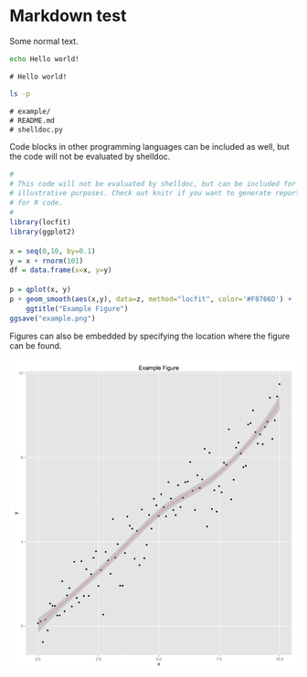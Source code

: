 Markdown test
=============
Some normal text.

```bash
echo Hello world!
```

```
# Hello world!
```

```bash
ls -p
```

```
# example/
# README.md
# shelldoc.py
```


Code blocks in other programming languages can be included as well, but the
code will not be evaluated by shelldoc.
```r
#
# This code will not be evaluated by shelldoc, but can be included for
# illustrative purposes. Check out knitr if you want to generate reports
# for R code.
#
library(locfit)
library(ggplot2)

x = seq(0,10, by=0.1)
y = x + rnorm(101)
df = data.frame(x=x, y=y)

p = qplot(x, y)
p + geom_smooth(aes(x,y), data=z, method="locfit", color='#F8766D') + 
    ggtitle("Example Figure")
ggsave("example.png")
```

Figures can also be embedded by specifying the location where the figure
can be found.

![Example of how a figure can be embedded](figure/example.png)


